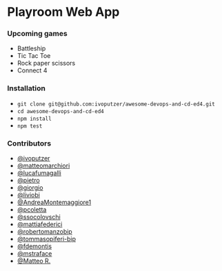 # Playroom Web App

### Upcoming games

- Battleship
- Tic Tac Toe
- Rock paper scissors
- Connect 4


### Installation

- `git clone git@github.com:ivoputzer/awesome-devops-and-cd-ed4.git`
- `cd awesome-devops-and-cd-ed4`
- `npm install`
- `npm test`

### Contributors

- [@ivoputzer](https://github.com/ivoputzer)
- [@matteomarchiori](https://github.com/matteomarchiori)
- [@lucafumagalli](https://github.com/lucafumagalli)
- [@pietro](https://github.com/pietrovassallo-bip)
- [@giorgio](https://github.com/ggiorgini-bip)
- [@liviobi](https://github.com/liviobi)
- [@AndreaMontemaggiore1](https://github.com/AndreaMontemaggiore1)
- [@pcoletta](https://github.com/pcoletta)
- [@ssocolovschi](https://github.com/ssocolovschi)
- [@mattiafederici](https://github.com/mattiafederici)
- [@robertomanzobip](https://github.com/robertomanzo-bip)
- [@tommasopiferi-bip](https://github.com/tommasopiferi-bip)
- [@fdemontis](https://github.com/fdemontis)
- [@mstraface](https://github.com/mstraface)
- [@Matteo R.](https://github.com/mr-bip)
